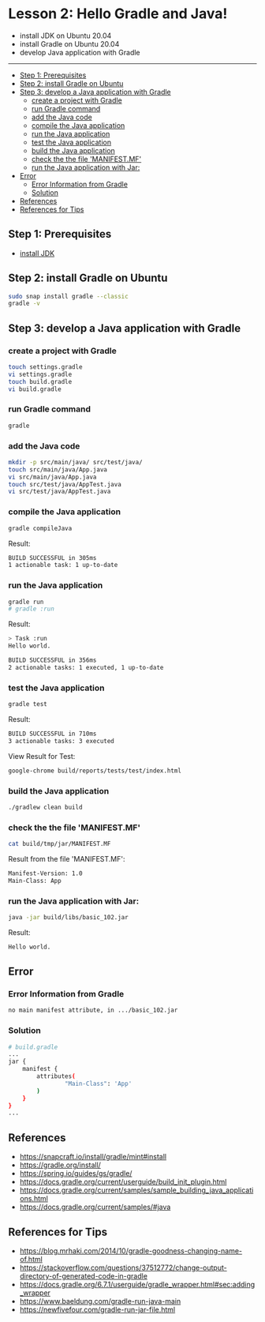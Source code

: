 <h1>Lesson 2: Hello Gradle and Java!</h1>

- install JDK on Ubuntu 20.04
- install Gradle on Ubuntu 20.04
- develop Java application with Gradle

---

- [Step 1: Prerequisites](#step-1-prerequisites)
- [Step 2: install Gradle on Ubuntu](#step-2-install-gradle-on-ubuntu)
- [Step 3: develop a Java application with Gradle](#step-3-develop-a-java-application-with-gradle)
  - [create a project with Gradle](#create-a-project-with-gradle)
  - [run Gradle command](#run-gradle-command)
  - [add the Java code](#add-the-java-code)
  - [compile the Java application](#compile-the-java-application)
  - [run the Java application](#run-the-java-application)
  - [test the Java application](#test-the-java-application)
  - [build the Java application](#build-the-java-application)
  - [check the the file 'MANIFEST.MF'](#check-the-the-file-manifestmf)
  - [run the Java application with Jar:](#run-the-java-application-with-jar)
- [Error](#error)
  - [Error Information from Gradle](#error-information-from-gradle)
  - [Solution](#solution)
- [References](#references)
- [References for Tips](#references-for-tips)

## Step 1: Prerequisites
- [install JDK](https://github.com/cnruby/gradle_java/blob/basic_101/README.md)

## Step 2: install Gradle on Ubuntu

```bash
sudo snap install gradle --classic
gradle -v
```

## Step 3: develop a Java application with Gradle

### create a project with Gradle

```bash
touch settings.gradle
vi settings.gradle
touch build.gradle
vi build.gradle
```

### run Gradle command

```bash
gradle
```

### add the Java code

```bash
mkdir -p src/main/java/ src/test/java/
touch src/main/java/App.java
vi src/main/java/App.java
touch src/test/java/AppTest.java
vi src/test/java/AppTest.java
```

### compile the Java application

```bash
gradle compileJava
```

Result:

```bash
BUILD SUCCESSFUL in 305ms
1 actionable task: 1 up-to-date
```

### run the Java application

```bash
gradle run
# gradle :run
```

Result:

```bash
> Task :run
Hello world.

BUILD SUCCESSFUL in 356ms
2 actionable tasks: 1 executed, 1 up-to-date
```

### test the Java application

```bash
gradle test
```

Result:

```bash
BUILD SUCCESSFUL in 710ms
3 actionable tasks: 3 executed
```

View Result for Test:

```bash
google-chrome build/reports/tests/test/index.html
```

### build the Java application
 
```bash
./gradlew clean build
```

### check the the file 'MANIFEST.MF'

```bash
cat build/tmp/jar/MANIFEST.MF
```

Result from the file 'MANIFEST.MF':

```bash
Manifest-Version: 1.0
Main-Class: App
```


### run the Java application with Jar:

```bash
java -jar build/libs/basic_102.jar
```

Result:

```bash
Hello world.
```



## Error

### Error Information from Gradle

```bash
no main manifest attribute, in .../basic_102.jar
```

### Solution

```bash
# build.gradle
...
jar {
    manifest {
        attributes(
                "Main-Class": 'App'
        )
    }
}
...
``` 


## References
- https://snapcraft.io/install/gradle/mint#install
- https://gradle.org/install/
- https://spring.io/guides/gs/gradle/
- https://docs.gradle.org/current/userguide/build_init_plugin.html
- https://docs.gradle.org/current/samples/sample_building_java_applications.html
- https://docs.gradle.org/current/samples/#java

## References for Tips
- https://blog.mrhaki.com/2014/10/gradle-goodness-changing-name-of.html
- https://stackoverflow.com/questions/37512772/change-output-directory-of-generated-code-in-gradle
- https://docs.gradle.org/6.7.1/userguide/gradle_wrapper.html#sec:adding_wrapper
- https://www.baeldung.com/gradle-run-java-main
- https://newfivefour.com/gradle-run-jar-file.html

